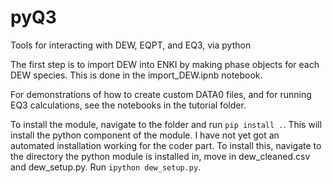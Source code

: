 # pyQ3
Tools for interacting with DEW, EQPT, and EQ3, via python

The first step is to import DEW into ENKI by making phase objects for each DEW species. This is done in the import_DEW.ipnb notebook.

For demonstrations of how to create custom DATA0 files, and for running EQ3 calculations, see the notebooks in the tutorial folder.

To install the module, navigate to the folder and run `pip install .`. This will install the python component of the module. I have not yet got an automated installation working for the coder part. To install this, navigate to the directory the python module is installed in, move in dew_cleaned.csv and dew_setup.py. Run `ipython dew_setup.py`.
